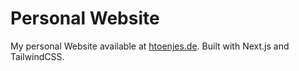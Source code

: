 # Personal Website

My personal Website available at [htoenjes.de](https://htoenjes.de). Built with Next.js and TailwindCSS.